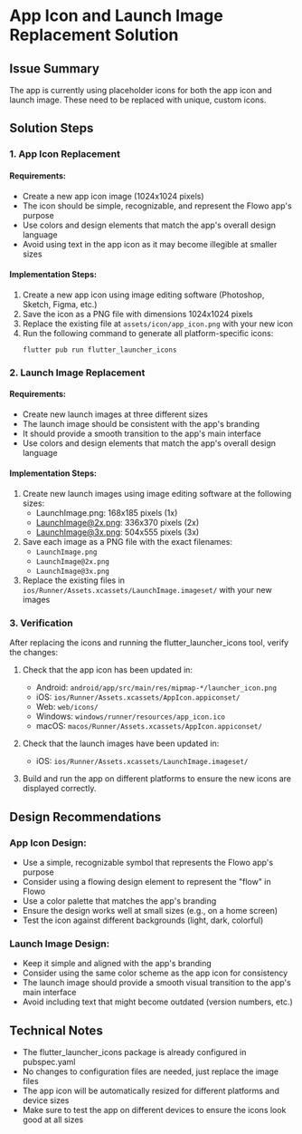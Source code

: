 # App Icon and Launch Image Replacement Solution

## Issue Summary
The app is currently using placeholder icons for both the app icon and launch image. These need to be replaced with unique, custom icons.

## Solution Steps

### 1. App Icon Replacement

#### Requirements:
- Create a new app icon image (1024x1024 pixels)
- The icon should be simple, recognizable, and represent the Flowo app's purpose
- Use colors and design elements that match the app's overall design language
- Avoid using text in the app icon as it may become illegible at smaller sizes

#### Implementation Steps:
1. Create a new app icon using image editing software (Photoshop, Sketch, Figma, etc.)
2. Save the icon as a PNG file with dimensions 1024x1024 pixels
3. Replace the existing file at `assets/icon/app_icon.png` with your new icon
4. Run the following command to generate all platform-specific icons:
   ```
   flutter pub run flutter_launcher_icons
   ```

### 2. Launch Image Replacement

#### Requirements:
- Create new launch images at three different sizes
- The launch image should be consistent with the app's branding
- It should provide a smooth transition to the app's main interface
- Use colors and design elements that match the app's overall design language

#### Implementation Steps:
1. Create new launch images using image editing software at the following sizes:
   - LaunchImage.png: 168x185 pixels (1x)
   - LaunchImage@2x.png: 336x370 pixels (2x)
   - LaunchImage@3x.png: 504x555 pixels (3x)
2. Save each image as a PNG file with the exact filenames:
   - `LaunchImage.png`
   - `LaunchImage@2x.png`
   - `LaunchImage@3x.png`
3. Replace the existing files in `ios/Runner/Assets.xcassets/LaunchImage.imageset/` with your new images

### 3. Verification

After replacing the icons and running the flutter_launcher_icons tool, verify the changes:

1. Check that the app icon has been updated in:
   - Android: `android/app/src/main/res/mipmap-*/launcher_icon.png`
   - iOS: `ios/Runner/Assets.xcassets/AppIcon.appiconset/`
   - Web: `web/icons/`
   - Windows: `windows/runner/resources/app_icon.ico`
   - macOS: `macos/Runner/Assets.xcassets/AppIcon.appiconset/`

2. Check that the launch images have been updated in:
   - iOS: `ios/Runner/Assets.xcassets/LaunchImage.imageset/`

3. Build and run the app on different platforms to ensure the new icons are displayed correctly.

## Design Recommendations

### App Icon Design:
- Use a simple, recognizable symbol that represents the Flowo app's purpose
- Consider using a flowing design element to represent the "flow" in Flowo
- Use a color palette that matches the app's branding
- Ensure the design works well at small sizes (e.g., on a home screen)
- Test the icon against different backgrounds (light, dark, colorful)

### Launch Image Design:
- Keep it simple and aligned with the app's branding
- Consider using the same color scheme as the app icon for consistency
- The launch image should provide a smooth visual transition to the app's main interface
- Avoid including text that might become outdated (version numbers, etc.)

## Technical Notes
- The flutter_launcher_icons package is already configured in pubspec.yaml
- No changes to configuration files are needed, just replace the image files
- The app icon will be automatically resized for different platforms and device sizes
- Make sure to test the app on different devices to ensure the icons look good at all sizes